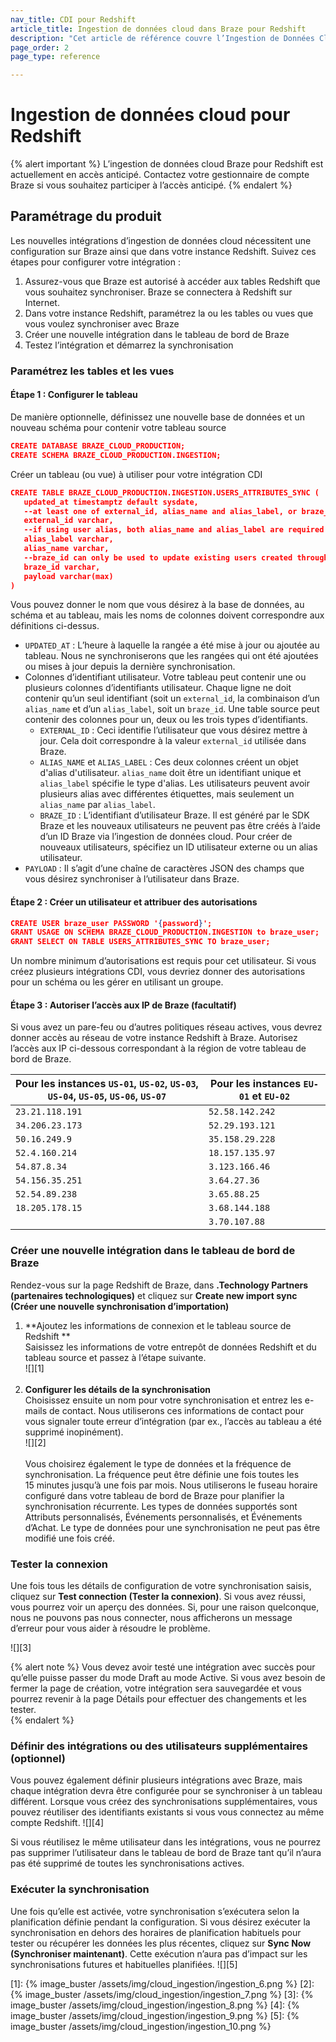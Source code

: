 ```yaml
---
nav_title: CDI pour Redshift
article_title: Ingestion de données cloud dans Braze pour Redshift
description: "Cet article de référence couvre l’Ingestion de Données Cloud dans Braze et comment synchroniser les données utilisateur pertinentes avec votre intégration Redshift."
page_order: 2
page_type: reference

---
```


# Ingestion de données cloud pour Redshift

{% alert important %}
L’ingestion de données cloud Braze pour Redshift est actuellement en accès anticipé. Contactez votre gestionnaire de compte Braze si vous souhaitez participer à l’accès anticipé.
{% endalert %}

## Paramétrage du produit

Les nouvelles intégrations d’ingestion de données cloud nécessitent une configuration sur Braze ainsi que dans votre instance Redshift. Suivez ces étapes pour configurer votre intégration :
1. Assurez-vous que Braze est autorisé à accéder aux tables Redshift que vous souhaitez synchroniser. Braze se connectera à Redshift sur Internet.
2. Dans votre instance Redshift, paramétrez la ou les tables ou vues que vous voulez synchroniser avec Braze
3. Créer une nouvelle intégration dans le tableau de bord de Braze
4. Testez l’intégration et démarrez la synchronisation

### Paramétrez les tables et les vues

#### Étape 1 : Configurer le tableau 

De manière optionnelle, définissez une nouvelle base de données et un nouveau schéma pour contenir votre tableau source
```json
CREATE DATABASE BRAZE_CLOUD_PRODUCTION;
CREATE SCHEMA BRAZE_CLOUD_PRODUCTION.INGESTION;
```
Créer un tableau (ou vue) à utiliser pour votre intégration CDI
```json
CREATE TABLE BRAZE_CLOUD_PRODUCTION.INGESTION.USERS_ATTRIBUTES_SYNC (
   updated_at timestamptz default sysdate,
   --at least one of external_id, alias_name and alias_label, or braze_id is required
   external_id varchar,
   --if using user alias, both alias_name and alias_label are required
   alias_label varchar,
   alias_name varchar,
   --braze_id can only be used to update existing users created through the Braze SDK
   braze_id varchar,
   payload varchar(max)
)
```

Vous pouvez donner le nom que vous désirez à la base de données, au schéma et au tableau, mais les noms de colonnes doivent correspondre aux définitions ci-dessus.

- `UPDATED_AT` : L’heure à laquelle la rangée a été mise à jour ou ajoutée au tableau. Nous ne synchroniserons que les rangées qui ont été ajoutées ou mises à jour depuis la dernière synchronisation.
- Colonnes d’identifiant utilisateur. Votre tableau peut contenir une ou plusieurs colonnes d’identifiants utilisateur. Chaque ligne ne doit contenir qu’un seul identifiant (soit un `external_id`, la combinaison d’un `alias_name` et d’un `alias_label`, soit un `braze_id`. Une table source peut contenir des colonnes pour un, deux ou les trois types d’identifiants. 
    - `EXTERNAL_ID` : Ceci identifie l’utilisateur que vous désirez mettre à jour.  Cela doit correspondre à la valeur `external_id` utilisée dans Braze. 
    - `ALIAS_NAME` et `ALIAS_LABEL` : Ces deux colonnes créent un objet d'alias d'utilisateur. `alias_name` doit être un identifiant unique et `alias_label` spécifie le type d'alias. Les utilisateurs peuvent avoir plusieurs alias avec différentes étiquettes, mais seulement un `alias_name` par `alias_label`.
    - `BRAZE_ID` : L’identifiant d’utilisateur Braze. Il est généré par le SDK Braze et les nouveaux utilisateurs ne peuvent pas être créés à l’aide d’un ID Braze via l’ingestion de données cloud. Pour créer de nouveaux utilisateurs, spécifiez un ID utilisateur externe ou un alias utilisateur. 
- `PAYLOAD` : Il s’agit d’une chaîne de caractères JSON des champs que vous désirez synchroniser à l’utilisateur dans Braze.
 
#### Étape 2 : Créer un utilisateur et attribuer des autorisations 

```json
CREATE USER braze_user PASSWORD '{password}';
GRANT USAGE ON SCHEMA BRAZE_CLOUD_PRODUCTION.INGESTION to braze_user;
GRANT SELECT ON TABLE USERS_ATTRIBUTES_SYNC TO braze_user;
```

Un nombre minimum d’autorisations est requis pour cet utilisateur. Si vous créez plusieurs intégrations CDI, vous devriez donner des autorisations pour un schéma ou les gérer en utilisant un groupe. 

#### Étape 3 : Autoriser l’accès aux IP de Braze (facultatif) 

Si vous avez un pare-feu ou d’autres politiques réseau actives, vous devrez donner accès au réseau de votre instance Redshift à Braze. Autorisez l’accès aux IP ci-dessous correspondant à la région de votre tableau de bord de Braze. 

| Pour les instances `US-01`, `US-02`, `US-03`, `US-04`, `US-05`, `US-06`, `US-07` | Pour les instances `EU-01` et `EU-02` |
|---|---|
| `23.21.118.191`| `52.58.142.242`
| `34.206.23.173`| `52.29.193.121`
| `50.16.249.9`| `35.158.29.228`
| `52.4.160.214`| `18.157.135.97`
| `54.87.8.34`| `3.123.166.46`
| `54.156.35.251`| `3.64.27.36`
| `52.54.89.238`| `3.65.88.25`
| `18.205.178.15`| `3.68.144.188`
|   | `3.70.107.88`

### Créer une nouvelle intégration dans le tableau de bord de Braze

Rendez-vous sur la page Redshift de Braze, dans **.Technology Partners (partenaires technologiques)** et cliquez sur **Create new import sync (Créer une nouvelle synchronisation d’importation)**

1. **Ajoutez les informations de connexion et le tableau source de Redshift **<br>
Saisissez les informations de votre entrepôt de données Redshift et du tableau source et passez à l’étape suivante.<br>![][1]<br><br>
2. **Configurer les détails de la synchronisation**<br>
Choisissez ensuite un nom pour votre synchronisation et entrez les e-mails de contact. Nous utiliserons ces informations de contact pour vous signaler toute erreur d’intégration (par ex., l’accès au tableau a été supprimé inopinément).<br>![][2]<br><br> Vous choisirez également le type de données et la fréquence de synchronisation. La fréquence peut être définie une fois toutes les 15 minutes jusqu’à une fois par mois. Nous utiliserons le fuseau horaire configuré dans votre tableau de bord de Braze pour planifier la synchronisation récurrente. Les types de données supportés sont Attributs personnalisés, Événements personnalisés, et Événements d’Achat. Le type de données pour une synchronisation ne peut pas être modifié une fois créé. 

### Tester la connexion

Une fois tous les détails de configuration de votre synchronisation saisis, cliquez sur **Test connection (Tester la connexion)**. Si vous avez réussi, vous pourrez voir un aperçu des données. Si, pour une raison quelconque, nous ne pouvons pas nous connecter, nous afficherons un message d’erreur pour vous aider à résoudre le problème.

![][3]

{% alert note %}
Vous devez avoir testé une intégration avec succès pour qu’elle puisse passer du mode Draft au mode Active. Si vous avez besoin de fermer la page de création, votre intégration sera sauvegardée et vous pourrez revenir à la page Détails pour effectuer des changements et les tester.  
{% endalert %}

### Définir des intégrations ou des utilisateurs supplémentaires (optionnel)

Vous pouvez également définir plusieurs intégrations avec Braze, mais chaque intégration devra être configurée pour se synchroniser à un tableau différent. Lorsque vous créez des synchronisations supplémentaires, vous pouvez réutiliser des identifiants existants si vous vous connectez au même compte Redshift.
![][4]

Si vous réutilisez le même utilisateur dans les intégrations, vous ne pourrez pas supprimer l’utilisateur dans le tableau de bord de Braze tant qu’il n’aura pas été supprimé de toutes les synchronisations actives.

### Exécuter la synchronisation

Une fois qu’elle est activée, votre synchronisation s’exécutera selon la planification définie pendant la configuration. Si vous désirez exécuter la synchronisation en dehors des horaires de planification habituels pour tester ou récupérer les données les plus récentes, cliquez sur **Sync Now (Synchroniser maintenant)**. Cette exécution n’aura pas d’impact sur les synchronisations futures et habituelles planifiées. 
![][5]

[1]: {% image_buster /assets/img/cloud_ingestion/ingestion_6.png %}
[2]: {% image_buster /assets/img/cloud_ingestion/ingestion_7.png %}
[3]: {% image_buster /assets/img/cloud_ingestion/ingestion_8.png %}
[4]: {% image_buster /assets/img/cloud_ingestion/ingestion_9.png %}
[5]: {% image_buster /assets/img/cloud_ingestion/ingestion_10.png %}
